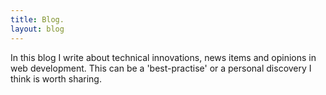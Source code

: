 ```yaml
---
title: Blog.
layout: blog
---
```



In this blog I write about technical innovations, news items and opinions in web development. This can be a 'best-practise' or a personal discovery I think is worth sharing.